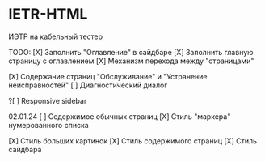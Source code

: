 # IETR-HTML

ИЭТР на кабельный тестер

TODO:
[X] Заполнить "Оглавление" в сайдбаре
[X] Заполнить главную страницу с оглавлением
[X] Механизм перехода между "страницами"

[X] Содержание страниц "Обслуживание" и "Устранение неисправностей"
[ ] Диагностический диалог

?[ ] Responsive sidebar

02.01.24
[ ] Содержимое обычных страниц
[X] Стиль "маркера" нумерованного списка

[X] Стиль больших картинок
[X] Стиль содержимого страниц
[X] Стиль сайдбара
